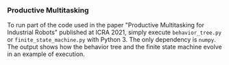 ### Productive Multitasking

To run part of the code used in the paper "Productive Multitasking for Industrial Robots" published at ICRA 2021, simply execute `behavior_tree.py` or `finite_state_machine.py` with Python 3. The only dependency is `numpy`. The output shows how the behavior tree and the finite state machine evolve in an example of execution.
